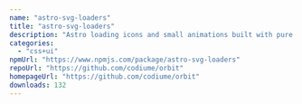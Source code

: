 ```yaml
---
name: "astro-svg-loaders"
title: "astro-svg-loaders"
description: "Astro loading icons and small animations built with pure SVG."
categories:
  - "css+ui"
npmUrl: "https://www.npmjs.com/package/astro-svg-loaders"
repoUrl: "https://github.com/codiume/orbit"
homepageUrl: "https://github.com/codiume/orbit"
downloads: 132
---
```

